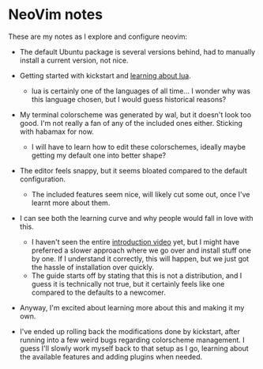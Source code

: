 # NeoVim notes  
  
These are my notes as I explore and configure neovim:  
* The default Ubuntu package is several versions behind, had to manually install a current version, not nice.
* Getting started with kickstart and [learning about lua](https://learnxinyminutes.com/docs/lua/).
    * lua is certainly one of the languages of all time... I wonder why was this language chosen, but I would guess historical reasons?
* My terminal colorscheme was generated by wal, but it doesn't look too good. I'm not really a fan of any of the included ones either. Sticking with habamax for now.
    * I will have to learn how to edit these colorschemes, ideally maybe getting my default one into better shape?
* The editor feels snappy, but it seems bloated compared to the default configuration.
    * The included features seem nice, will likely cut some out, once I've learnt more about them.
* I can see both the learning curve and why people would fall in love with this.
    * I haven't seen the entire [introduction video](https://www.youtube.com/watch?v=m8C0Cq9Uv9o) yet, but I might have preferred a slower approach where we go over and install stuff one by one. If I understand it correctly, this will happen, but we just got the hassle of installation over quickly.
    * The guide starts off by stating that this is not a distribution, and I guess it is technically not true, but it certainly feels like one compared to the defaults to a newcomer.
* Anyway, I'm excited about learning more about this and making it my own.

* I've ended up rolling back the modifications done by kickstart, after running into a few weird bugs regarding colorscheme management. I guess I'll slowly work myself back to that setup as I go, learning about the available features and adding plugins when needed.
